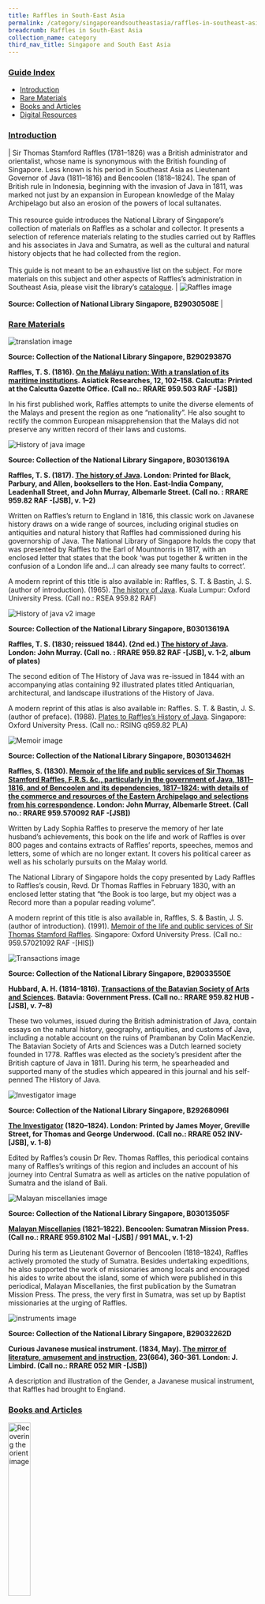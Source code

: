 ```yaml
---
title: Raffles in South-East Asia
permalink: /category/singaporeandsoutheastasia/raffles-in-southeast-asia
breadcrumb: Raffles in South-East Asia
collection_name: category
third_nav_title: Singapore and South East Asia
---
```


### <u>Guide Index</u>

* [Introduction](#introduction)
* [Rare Materials](#rare-materials)
* [Books and Articles](#books-and-articles)
* [Digital Resources](#digital-resources)


### <u>Introduction</u>

| Sir Thomas Stamford Raffles (1781–1826) was a British administrator and orientalist, whose name is synonymous with the British founding of Singapore. Less known is his period in Southeast Asia as Lieutenant Governor of Java (1811–1816) and Bencoolen (1818–1824). The span of British rule in Indonesia, beginning with the invasion of Java in 1811, was marked not just by an expansion in European knowledge of the Malay Archipelago but also an erosion of the powers of local sultanates. <br><br> This resource guide introduces the National Library of Singapore’s collection of materials on Raffles as a scholar and collector. It presents a selection of reference materials relating to the studies carried out by Raffles and his associates in Java and Sumatra, as well as the cultural and natural history objects that he had collected from the region. <br><br> This guide is not meant to be an exhaustive list on the subject. For more materials on this subject and other aspects of Raffles’s administration in Southeast Asia, please visit the library’s [catalogue](http://catalogue.nlb.gov.sg/). | ![Raffles image](/images/category/singaporeandsoutheastasia/Raffles-in-SEA-pic-1.jpg) <br><br> **Source: Collection of National Library Singapore, B29030508E** |

### <u>Rare Materials</u>

![translation image](/images/category/singaporeandsouthseastasia/Raffles-in-SEA-rare-pic-1.jpg)

**Source: Collection of the National Library Singapore, B29029387G**

**Raffles, T. S. (1816). [On the Maláyu nation: With a translation of its maritime institutions](http://catalogue.nlb.gov.sg/cgi-bin/spydus.exe/ENQ/WPAC/BIBENQ?SETLVL=1&BRN=201923575). Asiatick Researches, 12, 102–158. Calcutta: Printed at the Calcutta Gazette Office. (Call no.: RRARE 959.503 RAF -\[JSB\])**

In his first published work, Raffles attempts to unite the diverse elements of the Malays and present the region as one “nationality”. He also sought to rectify the common European misapprehension that the Malays did not preserve any written record of their laws and customs.

 
![History of java image](/images/category/singaporeandsoutheastasia/Raffles-in-SEA-rare-pic-2.jpg)

**Source: Collection of the National Library Singapore, B03013619A**

**Raffles, T. S. (1817). [The history of Java](http://catalogue.nlb.gov.sg/cgi-bin/spydus.exe/ENQ/WPAC/BIBENQ?SETLVL=1&BRN=201909379). London: Printed for Black, Parbury, and Allen, booksellers to the Hon. East-India Company, Leadenhall Street, and John Murray, Albemarle Street. (Call no. : RRARE 959.82 RAF -\[JSB\], v. 1–2)**

Written on Raffles’s return to England in 1816, this classic work on Javanese history draws on a wide range of sources, including original studies on antiquities and natural history that Raffles had commissioned during his governorship of Java. The National Library of Singapore holds the copy that was presented by Raffles to the Earl of Mountnorris in 1817, with an enclosed letter that states that the book ‘was put together & written in the confusion of a London life and…I can already see many faults to correct’.

A modern reprint of this title is also available in: Raffles, S. T. & Bastin, J. S. (author of introduction). (1965). [The history of Java](http://catalogue.nlb.gov.sg/cgi-bin/spydus.exe/ENQ/WPAC/BIBENQ?SETLVL=1&BRN=5234905). Kuala Lumpur: Oxford University Press. (Call no.: RSEA 959.82 RAF)

 
![History of java v2 image](/images/category/singaporeandsoutheastasia/Raffles-in-SEA-rare-pic-3-e1548309660557.jpg)

**Source: Collection of the National Library Singapore, B03013619A**

**Raffles, T. S. (1830; reissued 1844). (2nd ed.) [The history of Java](http://catalogue.nlb.gov.sg/cgi-bin/spydus.exe/ENQ/WPAC/BIBENQ?SETLVL=1&BRN=202524302). London: John Murray. (Call no. : RRARE 959.82 RAF -\[JSB\], v. 1-2, album of plates)**

The second edition of The History of Java was re-issued in 1844 with an accompanying atlas containing 92 illustrated plates titled Antiquarian, architectural, and landscape illustrations of the History of Java.

A modern reprint of this atlas is also available in: Raffles. S. T. & Bastin, J. S. (author of preface). (1988). [Plates to Raffles’s History of Java](http://catalogue.nlb.gov.sg/cgi-bin/spydus.exe/ENQ/WPAC/BIBENQ?SETLVL=1&BRN=5164599). Singapore: Oxford University Press. (Call no.: RSING q959.82 PLA)

![Memoir image](/images/category/singaporeandsoutheastasia/Raffles-in-SEA-rare-pic-4.jpg)

**Source: Collection of the National Library Singapore, B03013462H**

**Raffles, S. (1830). [Memoir of the life and public services of Sir Thomas Stamford Raffles, F.R.S. &c., particularly in the government of Java, 1811–1816, and of Bencoolen and its dependencies, 1817–1824: with details of the commerce and resources of the Eastern Archipelago and selections from his correspondence](http://catalogue.nlb.gov.sg/cgi-bin/spydus.exe/ENQ/WPAC/BIBENQ?SETLVL=1&BRN=4412216). London: John Murray, Albemarle Street. (Call no.: RRARE 959.570092 RAF -[JSB])**

Written by Lady Sophia Raffles to preserve the memory of her late husband’s achievements, this book on the life and work of Raffles is over 800 pages and contains extracts of Raffles’ reports, speeches, memos and letters, some of which are no longer extant. It covers his political career as well as his scholarly pursuits on the Malay world.

The National Library of Singapore holds the copy presented by Lady Raffles to Raffles’s cousin, Revd. Dr Thomas Raffles in February 1830, with an enclosed letter stating that “the Book is too large, but my object was a Record more than a popular reading volume”.

A modern reprint of this title is also available in, Raffles, S. & Bastin, J. S. (author of introduction). (1991). [Memoir of the life and public services of Sir Thomas Stamford Raffles](http://catalogue.nlb.gov.sg/cgi-bin/spydus.exe/ENQ/WPAC/BIBENQ?SETLVL=1&BRN=6164277). Singapore: Oxford University Press. (Call no.: 959.57021092 RAF -\[HIS\])

 
![Transactions image](/images/category/singaporeandsoutheastasia/Raffles-in-SEA-rare-pic-5.jpg)

**Source: Collection of the National Library Singapore, B29033550E**

**Hubbard, A. H. (1814–1816). [Transactions of the Batavian Society of Arts and Sciences](http://catalogue.nlb.gov.sg/cgi-bin/spydus.exe/ENQ/WPAC/BIBENQ?SETLVL=1&BRN=202661337). Batavia: Government Press. (Call no.: RRARE 959.82 HUB -\[JSB\], v.  7–8)**

These two volumes, issued during the British administration of Java, contain essays on the natural history, geography, antiquities, and customs of Java, including a notable account on the ruins of Prambanan by Colin MacKenzie. The Batavian Society of Arts and Sciences was a Dutch learned society founded in 1778. Raffles was elected as the society’s president after the British capture of Java in 1811. During his term, he spearheaded and supported many of the studies which appeared in this journal and his self-penned The History of Java.

![Investigator image](/images/category/singaporeandsoutheastasia/Raffles-in-SEA-rare-pic-6.jpg)

**Source: Collection of the National Library Singapore, B29268096I**

**[The Investigator](http://catalogue.nlb.gov.sg/cgi-bin/spydus.exe/ENQ/WPAC/BIBENQ?SETLVL=1&BRN=202680366) (1820–1824). London: Printed by James Moyer, Greville Street, for Thomas and George Underwood. (Call no.: RRARE 052 INV-\[JSB\], v. 1-8)**

Edited by Raffles’s cousin Dr Rev. Thomas Raffles, this periodical contains many of Raffles’s writings of this region and includes an account of his journey into Central Sumatra as well as articles on the native population of Sumatra and the island of Bali.

![Malayan miscellanies image](/images/category/singaporeandsoutheastasia/Raffles-in-SEA-rare-pic-7.jpg) 

**Source: Collection of the National Library Singapore, B03013505F**

**[Malayan Miscellanies](http://catalogue.nlb.gov.sg/cgi-bin/spydus.exe/ENQ/WPAC/BIBENQ?SETLVL=1&BRN=202711772) (1821–1822). Bencoolen: Sumatran Mission Press. (Call no.: RRARE 959.8102 Mal -\[JSB\] / 991 MAL, v. 1-2)**

During his term as Lieutenant Governor of Bencoolen (1818–1824), Raffles actively promoted the study of Sumatra. Besides undertaking expeditions, he also supported the work of missionaries among locals and encouraged his aides to write about the island, some of which were published in this periodical, Malayan Miscellanies, the first publication by the Sumatran Mission Press. The press, the very first in Sumatra, was set up by Baptist missionaries at the urging of Raffles.

 
![instruments image](/images/category/singaporeandsoutheastasia/Raffles-in-SEA-rare-pic-8.jpg)

**Source: Collection of the National Library Singapore, B29032262D**

**Curious Javanese musical instrument. (1834, May). [The mirror of literature, amusement and instruction](http://catalogue.nlb.gov.sg/cgi-bin/spydus.exe/ENQ/WPAC/BIBENQ?SETLVL=1&BRN=202661654), 23(664), 360-361. London: J. Limbird. (Call no.: RRARE 052 MIR -[JSB])**

A description and illustration of the Gender, a Javanese musical instrument, that Raffles had brought to England.

### <u>Books and Articles</u>

<img src="/images/category/singaporeandsoutheastasia/Raffles-in-SEA-book-pic-1.jpg" alt="Recovering the orient image" style="width: 30%;">

**All rights reserved, Chur: Harwood Academic Publishers, 1994**

**Forge, A. (1994). Raffles and Daniell: Making the image fit. In Gerstle, C. A. & Milner, A. C. (Eds.)[ Recovering the orient: Artists, scholars, appropriations](http://catalogue.nlb.gov.sg/cgi-bin/spydus.exe/ENQ/WPAC/BIBENQ?SETLVL=1&BRN=202353093) (pp. 109-150). Chur: Harwood Academic Publishers. (Call no.: RSEA 303.482405 REC)**

An analysis on how Java is presented in the illustrated plates of Raffles’s The History of Java.

<img src="/images/category/singaporeandsoutheastasia/Raffles-in-SEA-book-pic-2.jpg" alt="The golden sword image" style="width: 30%;">

**All rights reserved, London: British Museum Press, 1999**

**Barley, N. (1999), [The golden sword: Stamford Raffles and the East](http://catalogue.nlb.gov.sg/cgi-bin/spydus.exe/ENQ/WPAC/BIBENQ?SETLVL=1&BRN=9265948). London: British Museum Press. (Call no.: RSING 709.58 GOL)**

A collection of essays on Raffles’s involvement in the study of the languages, cultural and natural history of the Malay Archipelago. 


<img src="/images/category/singaporeandsoutheastasia/Raffles-in-SEA-book-pic-3.jpg" alt="Javanese shadow puppets image" style="width: 30%;">

**All rights reserved, London: British Museum, 1970**

**Scott-Kemball, J. (1970). [Javanese shadow puppets: The Raffles collection in the British Museum](http://catalogue.nlb.gov.sg/cgi-bin/spydus.exe/ENQ/WPAC/BIBENQ?SETLVL=1&BRN=113491). London: British Museum. (Call no. : RSEA 791.53 SCO)**

An introduction to the shadow puppets from the Raffles Collection in the British Museum, accompanied with explanations on the two forms of Javanese shadow plays, the wayang purwa and wayang gedog, along with descriptions of the characters and puppets. 


<img src="/images/category/singaporeandsoutheastasia/Raffles-in-SEA-book-pic-4.jpg" alt="The raffles gamelan image" style="width: 30%;">

**All rights reserved, London: British Museum, 1970**

**Fagg, W. B. (1970). [The Raffles Gamelan: A historical note](http://catalogue.nlb.gov.sg/cgi-bin/spydus.exe/ENQ/WPAC/BIBENQ?SETLVL=1&BRN=70072). London: British Museum. (Call no.: RSEA 781.75982 FAG)**

A selection of articles comprising a description of Raffles’s gamelan in the British Museum, an essay on Raffles as collector, as well as reprints of Raffles’s own writings on Javanese music and instruments.

<img src="/images/category/singaporeandsoutheastasia/Raffles-in-SEA-book-pic-5.jpg" alt="The raffles gamelan v2 image" style="width: 30%;">

**All rights reserved, ‘s-Gravenhage : Martinus Nijhoff, 1971.**

**Bastin, J. (1971, January). [The Raffles gamelan](http://catalogue.nlb.gov.sg/cgi-bin/spydus.exe/ENQ/WPAC/BIBENQ?SETLVL=1&BRN=202922924). Bijdragen tot de taal-, land- en volkenkunde, 127(2), 274–278. ‘s-Gravenhage: Martinus Nijhoff. (Call no.: RCLOS 785.68 BAS -\[JSB\])**

This article provides supplementary information to Fagg’s essay on the Raffles gamelan in the British Museum.


<img src="/images/category/singaporeandsoutheastasia/Raffles-in-SEA-book-pic-6.jpg" alt="Magic coins of java image" style="width: 30%;">

**All rights reserved, London: British Museum, 1999**

**Cribb, J. (1999).[ Magic coins of Java, Bali and the Malay Peninsula: Thirteenth to twentieth centuries: A catalogue based on the Raffles collection of coin-shaped charms from Java in the British Museum](http://catalogue.nlb.gov.sg/cgi-bin/spydus.exe/ENQ/WPAC/BIBENQ?SETLVL=1&BRN=9282807). London: British Museum. (Call no.: RSING 737.495982 CRI)**

A catalogue on the British Museum’s collection of 165 magic coins from Java, Bali and the Malay Peninsula. The majority of the specimens were collected by Raffles during his residency in Java.


<img src="/images/category/singaporeandsoutheastasia/Raffles-in-SEA-book-pic-7.jpg" alt="Raffles drawings image" style="width: 30%;">

**All rights reserved, Kuala Lumpur: Oxford University Press, 1978**

**Bastin, J. S. (1978). [Raffles drawings in the India Office Library, London](http://catalogue.nlb.gov.sg/cgi-bin/spydus.exe/ENQ/WPAC/BIBENQ?SETLVL=1&BRN=4243656). Kuala Lumpur: Oxford University Press. (Call no.: RSING 741.959 ARC)**

An illustrated catalogue on the drawings from Raffles’s collection in The British Library which consists chiefly of topographical views of Indonesia completed by both European and Asian artists.

<img src="/images/category/singaporeandsoutheastasia/Raffles-in-SEA-book-pic-8.jpg" alt="Short account image" style="width: 30%;">

**All rights reserved, London: Trübuer, 1865**

**Turk, H. N. van der (1865). [Short account of the Malay manuscripts belonging to the Royal Asiatic Society.](http://catalogue.nlb.gov.sg/cgi-bin/spydus.exe/ENQ/WPAC/BIBENQ?SETLVL=1&BRN=5017169) London: Trübuer. (Call no.: RCLOS 091.09595 TUU -\[SEA\])**

A catalogue describing 80 of the Malay manuscripts from the Raffles Collection held at the Library of the Royal Asiatic Society in London.


<img src="/images/category/singaporeandsoutheastasia/Raffles-in-SEA-book-pic-9.jpg" alt="John leyden and raffles image" style="width: 30%;">

**All rights reserved, Eastbourne: John Sturgus Bastin, 2006**

**Bastin, J. S. (2006). [John Leyden and Thomas Stamford Raffles](http://catalogue.nlb.gov.sg/cgi-bin/spydus.exe/ENQ/WPAC/BIBENQ?SETLVL=1&BRN=12741995). Eastbourne: Printed by Antony Howe Ltd. for the Author. (Call no.: RSING 950.07202 BAS)**

A look at the friendship between Scottish orientalist John Leyden and Raffles. Leyden played a significant role in influencing Raffles’s choice to focus on Malay studies and advancing Raffles’s career through his personal connection with the Governor-General Lord Minto.

<img src="/images/category/singaporeandsoutheastasia/Raffles-in-SEA-book-pic-10.jpg" alt="Raffles ark redrawn image" style="width: 30%;">

**All rights reserved, London: British Library: Edinburgh: Royal Botanic Garden Edinburgh, 2009**

**Noltie. H. J. (2009). [Raffles’ ark redrawn: Natural history drawings from the collection of Sir Thomas Stamford Raffles](http://catalogue.nlb.gov.sg/cgi-bin/spydus.exe/ENQ/WPAC/BIBENQ?SETLVL=1&BRN=13202876). London: The British Library; Edinburgh: Royal Botanic Garden Edinburgh. (Call no.: RSING 508.0222 NOL)**

An illustrated catalogue containing 120 natural history drawings from the Raffles’s collection acquired by The British Library in 2007.


<img src="/images/category/singaporeandsoutheastasia/Raffles-in-SEA-book-pic-11.jpg" alt="Study of natural history image" style="width: 30%;">

**All rights reserved, Singapore: MBRAS, 1990**

**Bastin, J. S. (1990). [Sir Stamford Raffles and the study of natural history in Penang, Singapore and Indonesia](http://catalogue.nlb.gov.sg/cgi-bin/spydus.exe/ENQ/WPAC/BIBENQ?SETLVL=1&BRN=202976135). Journal of the Malaysian Branch of Royal Asiatic Society, 63(2), 1–25. Singapore: The Malaysian Branch, Royal Asiatic Society. (Call no.: RCLOS 508.359 BAS-\[JSB\]**

This article traces Raffles’s interest in natural history from childhood to his time in Southeast Asia, and documents his contributions to the field of zoology and botany through his support of the work of naturalists such as Thomas Horsfield, Joseph Arnold, Nathaniel Wallich, William Jack, Pierre Diard and Alfred Duvaucel.


<img src="/images/category/singaporeandsoutheastasia/Raffles-in-SEA-book-pic-12.jpg" alt="The java journal image" style="width: 30%;">

**All rights reserved, Singapore: MBRAS, 1973**

**Arnold, J. & Bastin, J. S. (author of introduction). (1973). [The Java journal of Dr. Joseph Arnold](http://catalogue.nlb.gov.sg/cgi-bin/spydus.exe/ENQ/WPAC/BIBENQ?SETLVL=1&BRN=202797082). Journal of the Malaysian Branch Royal Asiatic Society, 46(1), 1–91. Singapore: The Malaysian Branch, Royal Asiatic Society. (Call no.: RCLOS 959.82 ARN -\[JSB\])**

Written in 1815, this is a rare contemporaneous account of Raffles in Java. The diarist was a British naval surgeon and a naturalist who later discovered the gigantic parasite flower Rafflesia arnoldi. The journal offers a glimpse of life in Government House in Buitenzorg, and the various tours of Java that Raffles and the author had taken.


### <u>Digital Resources</u>

<img src="/images/category/singaporeandsoutheastasia/Raffles-in-SEA-book-digi-1.jpg" alt="Malay manuscripts image" style="width: 30%;">

**All rights reserved, The Royal Asiatic Society of Great Britain and Ireland, 2017**

**[Malay manuscripts from the Royal Asiatic Society of Great Britain and Ireland](http://eresources.nlb.gov.sg/printheritage/browse/Malay_Manuscripts_Royal_Asiatic_Society_GBI.aspx) (via BookSG)**

A collection of 11 Malay manuscripts digitised from the Raffles Collection in the Library of the Royal Asiatic Society of Great Britain and Ireland.

The copies were made digitally available through a collaborative digitisation project between the National Library of Singapore and the Royal Asiatic Society of Great Britain and Ireland.


<img src="/images/category/singaporeandsoutheastasia/Raffles-in-SEA-book-digi-2.jpg" alt="Raffles collection image" style="width: 30%;">

**All rights reserved, The British Library Board, 2018**

**[Raffles Collection from The British Library](http://eresources.nlb.gov.sg/printheritage/detail/61c849aa-b94b-4d62-9762-5845fbf2f05a.aspx) (via BookSG)**

A collection of 25 volumes of papers digitised from the Raffles Collection in The British Library containing Raffles’s correspondences and notes on Java, the Malay Archipelago and Japan. Also included are selected papers from the Raffles-Minto Collection concerning the antiquities and natural history of the Malay Archipelago.

The copies were made digitally available through a collaborative digitisation project between the National Library of Singapore and The British Library.

Listed below are the hyperlinks to the individual volumes:

* [Raffles Collection I (Shelfmark(s): Mss Eur C34)](http://eresources.nlb.gov.sg/printheritage/detail/61c849aa-b94b-4d62-9762-5845fbf2f05a.aspx)
* [Raffles Collection II (Shelfmark(s): Mss Eur E104)](http://eresources.nlb.gov.sg/printheritage/detail/90b9b156-dfcf-4f60-acec-51012f51282f.aspx)
* [Raffles Collection III (Shelfmark(s): Mss Eur E105)](http://eresources.nlb.gov.sg/printheritage/detail/32fd4e4b-4268-4458-9eff-3c3b5a878e9d.aspx)
* [Raffles Collection IV (Shelfmark(s): Mss Eur E106)](http://eresources.nlb.gov.sg/printheritage/detail/b14dcdb5-83f1-4681-82f9-3ecf57b0d2a5.aspx)
* [Raffles Collection V (Shelfmark(s): Mss Eur E107)](http://eresources.nlb.gov.sg/printheritage/detail/ae0c9c0d-bdf5-4595-8ecc-746e9e24432a.aspx)
* [Raffles Collection VI (Shelfmark(s): Mss Eur F31)](http://eresources.nlb.gov.sg/printheritage/detail/fc307ff8-df1b-4aea-8e85-e7dff7654681.aspx)
* [Raffles Collection VII (Shelfmark(s): Mss Eur F32)](http://eresources.nlb.gov.sg/printheritage/detail/08a9721c-5104-4d75-aafe-76f11ce480ae.aspx)
* [Raffles Collection VIII (Shelfmark(s): Mss Eur D199)](http://eresources.nlb.gov.sg/printheritage/detail/ebfe932c-0bec-4616-92e7-b6eb16b17fa4.aspx)
* [Raffles Collection IX (Shelfmark(s): Mss Eur E108)](http://eresources.nlb.gov.sg/printheritage/detail/f29a409a-7fa1-4fde-83df-07075733e259.aspx)
* [Raffles Collection X (Shelfmark(s): Mss Eur F33)](http://eresources.nlb.gov.sg/printheritage/detail/b996365d-a118-4a21-b30f-e8a4978ad821.aspx)
* [Raffles Collection XI (Shelfmark(s): Mss Eur E109)](http://eresources.nlb.gov.sg/printheritage/detail/e3f36331-2e5d-4a2e-8691-4d262ece2161.aspx)
* [Private Letters to Lord Minto, 1810˗1811 (Shelfmark(s): Mss Eur C35)](http://eresources.nlb.gov.sg/printheritage/detail/fa604f4b-b72a-4853-bb6d-cb0811ce8577.aspx)
* [Private letters to Lord Minto, 1825 (Shelfmark(s): Mss Eur C36)](http://eresources.nlb.gov.sg/printheritage/detail/f2cd8ab2-b045-4e9e-8b27-8c3566111328.aspx)
* [Pedigree of Javanese Princes (Shelfmark(s): Mss Eur D200)](http://eresources.nlb.gov.sg/printheritage/detail/24fd31e2-2c47-4159-9587-1df484005078.aspx)
* [Statement of personal property of Sir Stamford Raffles lost on ship ‘Fame’ (Shelfmark(s): Mss Eur D742/4 ff 6-7)](http://eresources.nlb.gov.sg/printheritage/detail/b5cec672-32e6-46ad-845e-59885bf819f4.aspx)
* [Letters to Sir T. S. Raffles from William Marsden (Shelfmark(s): Mss Eur D742/2)](http://eresources.nlb.gov.sg/printheritage/detail/5be11532-094c-45f5-9a9f-3d70a94e397d.aspx)
* [Letters from Sir T. S. Raffles to William Brown Ramsay, and his father, William Ramsay; including a letter from Raffles to Neil Benjamin Edmonstone (Shelfmark(s): Mss Eur D742/20)]
* [Miscellaneous letters from Sir Thomas Stamford Raffles (with index) (Shelfmark(s): Mss Eur D742/21)](http://eresources.nlb.gov.sg/printheritage/detail/d56684e9-d966-41c5-ba53-704ecf4ae5ab.aspx)
* [Letter from Sir Thomas Stamford Raffles in London to [Sir Alexander Johnston of Singapore] (Shelfmark(s): Mss Eur D742/23, ff 7-13v)](http://eresources.nlb.gov.sg/printheritage/detail/63b6bd50-037f-4540-a44e-1097136a10be.aspx)
* [Mr Raffles Memoir on the Malayan Nation and a translation of the maritime laws of the Malays (Shelfmark(s): Mss Eur F148/9)](http://eresources.nlb.gov.sg/printheritage/detail/589f82e2-7793-488b-9cb8-355dc7278e8c.aspx)
* [Java: plans charts memorandum and details connected with the expedition against the Dutch Islands (Shelfmark(s): Mss Eur F148/10)](http://eresources.nlb.gov.sg/printheritage/detail/663435d8-1b6a-4024-b798-573f0cefa452.aspx)
* [Mr Raffles to Lord Minto; Proceedings and treaties with the Soosoohonan and the Sultan of Mataram (Shelfmark(s): Mss Eur F148/23)](http://eresources.nlb.gov.sg/printheritage/detail/54bd0148-ace1-49c2-be6d-101f13d40300.aspx)
* [Dr Horsfield. Narrative of a journey through Java, with a view to mineralogical and other researches (Shelfmark(s): Mss Eur F148/46)](http://eresources.nlb.gov.sg/printheritage/detail/14cbf539-bbfb-49f8-9a77-d6d6094b60f4.aspx)
* [Colonel Mackenzie’s account of the antiquities of Java with drawings (Shelfmark(s): Mss Eur F148/47)](http://eresources.nlb.gov.sg/printheritage/detail/2ba2cb12-6816-440e-8798-65ef20bd5a77.aspx)
* [An extraneous bound volume of records (no originals) (Shelfmark(s): Mss Eur F148/48)](http://eresources.nlb.gov.sg/printheritage/detail/4e9d8f63-5205-4c48-ac74-d3187996dacd.aspx)


<img src="/images/category/singaporeandsoutheastasia/Raffles-in-SEA-book-digi-3-245x300.jpg" alt="Books and articles image" style="width: 30%;">

**Source: Collection of the National Library Singapore, B3013438K**

**[Books and articles on Sir Stamford Raffles from the collection of the National Library of Singapore](http://eresources.nlb.gov.sg/printheritage/browse/Raffles_Gallery.htm) (via BookSG)**

A collection of digitised books and articles on and by Raffles that were displayed at the Raffles’s Letters: Intrigues Behind the Founding of Singapore exhibition held at the National Library of Singapore in 2013.